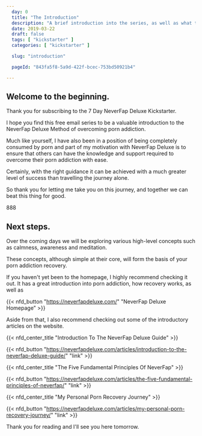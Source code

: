 ```yaml
---
  day: 0
  title: "The Introduction"
  description: "A brief introduction into the series, as well as what to expect over the coming days."
  date: 2019-03-22
  draft: false
  tags: [ "kickstarter" ]
  categories: [ "kickstarter" ]

  slug: "introduction"

  pageId: "843fa5f8-5a9d-422f-bcec-753bd50921b4"

---
```



## Welcome to the beginning.

Thank you for subscribing to the 7 Day NeverFap Deluxe Kickstarter.

I hope you find this free email series to be a valuable introduction to the NeverFap Deluxe Method of overcoming porn addiction.

Much like yourself, I have also been in a position of being completely consumed by porn and part of my motivation with NeverFap Deluxe is to ensure that others can have the knowledge and support required to overcome their porn addiction with ease.

Certainly, with the right guidance it can be achieved with a much greater level of success than travelling the journey alone.

So thank you for letting me take you on this journey, and together we can beat this thing for good.

888

## Next steps.

Over the coming days we will be exploring various high-level concepts such as calmness, awareness and meditation.

These concepts, although simple at their core, will form the basis of your porn addiction recovery.

If you haven't yet been to the homepage, I highly recommend checking it out. It has a great introduction into porn addiction, how recovery works, as well as


{{< nfd_button "https://neverfapdeluxe.com/" "NeverFap Deluxe Homepage" >}}


Aside from that, I also recommend checking out some of the introductory articles on the website.


{{< nfd_center_title "Introduction To The NeverFap Deluxe Guide" >}}

{{< nfd_button "https://neverfapdeluxe.com/articles/introduction-to-the-neverfap-deluxe-guide/" "link" >}}


{{< nfd_center_title "The Five Fundamental Principles Of NeverFap" >}}

{{< nfd_button "https://neverfapdeluxe.com/articles/the-five-fundamental-principles-of-neverfap/" "link" >}}


{{< nfd_center_title "My Personal Porn Recovery Journey" >}}

{{< nfd_button "https://neverfapdeluxe.com/articles/my-personal-porn-recovery-journey/" "link" >}}


Thank you for reading and I'll see you here tomorrow.

